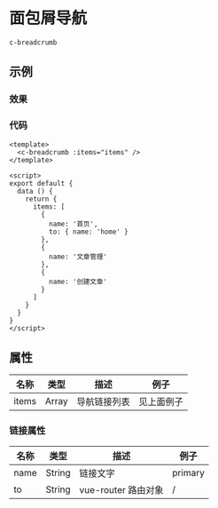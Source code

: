 # 面包屑导航

`c-breadcrumb`

## 示例

### 效果

<Demo>
  <BreadcrumbDemo />
</Demo>

### 代码

```vue
<template>
  <c-breadcrumb :items="items" />
</template>

<script>
export default {
  data () {
    return {
      items: [
        {
          name: '首页',
          to: { name: 'home' }
        },
        {
          name: '文章管理'
        },
        {
          name: '创建文章'
        }
      ]
    }
  }
}
</script>
```

## 属性

| 名称  | 类型  | 描述         | 例子       |
| ----- | ----- | ------------ | ---------- |
| items | Array | 导航链接列表 | 见上面例子 |

### 链接属性

| 名称 | 类型   | 描述                | 例子    |
| ---- | ------ | ------------------- | ------- |
| name | String | 链接文字            | primary |
| to   | String | vue-router 路由对象 | /       |
